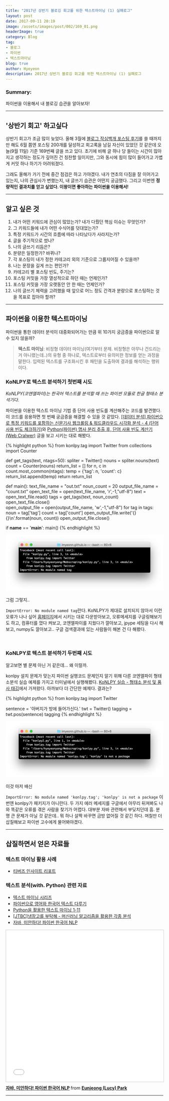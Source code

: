 ```yaml
---
title: "2017년 상반기 블로깅 회고를 위한 텍스트마이닝 (1) 실패로그"
layout: post
date: 2017-09-11 20:19
image: /assets/images/post/002/169_01.png
headerImage: true
category: Blog
tag:
- 블로그
- 파이썬
- 텍스트마이닝
blog: true
author: Hyeyeon
description: 2017년 상반기 블로깅 회고를 위한 텍스트마이닝 (1) 실패로그
---
```


### Summary:

파이썬을 이용해서 내 블로깅 습관을 알아보자!

---

## '상반기 회고' 하고싶다

상반기 회고가 조금 많이 늦었다. 올해 3월에 [블로그 작심백개 포스팅 후기](https://imyeonn.github.io/blog/blog/108/)를 쓸 때까지만 해도 6월 쯤엔 포스팅 200개를 달성하고 회고록을 남길 자신이 있었던 것 같은데 오늘(9월 11일) 기준 169번째 글을 쓰고 있다. 초기에 비해 글 하나 당 들이는 시간이 많아지고 생각하는 정도가 깊어진 건 칭찬할 일이지만, 그와 동시에 힘이 많이 들어가고 가볍게 커밋 하나 하기가 어려워졌다.

그래도 올해가 가기 전에 중간 점검은 하고 가야겠다. 내가 연초의 다짐을 잘 이어가고 있는지, 나의 관심사가 변했는지, 내 글쓰기 습관은 어떤지 궁금했다. 그리고 이번엔 **정량적인 결과치를 얻고 싶었다. 이왕이면 좋아하는 파이썬을 이용해서!**

---

## 알고 싶은 것

1. 내가 어떤 키워드에 관심이 많았는가? 내가 다뤘던 핵심 이슈는 무엇인가?
2. 그 키워드들에 내가 어떤 수식어를 덧대었는가?
3. 특정 키워드가 시간의 흐름에 따라 나타났다가 사라지는가?
4. 글을 주기적으로 썼나?
5. 나의 글쓰기 리듬은?
6. 분량은 일정한가? 바뀌나?
5. 각 포스팅이 내가 정한 카테고리 외의 기준으로 그룹지어질 수 있을까?
6. 나는 문장을 길게 쓰는 편인가?
7. 카테고리 별 포스팅 빈도, 주기는?
8. 포스팅 커밋을 가장 열성적으로 하던 때는 언제인가?
9. 포스팅 커밋을 가장 오랫동안 안 한 때는 언제인가?
10. 나의 글쓰기 체력을 고려했을 때 앞으로 어느 정도 간격과 분량으로 포스팅하는 것을 목표로 잡아야 할까?

---

## 파이썬을 이용한 텍스트마이닝

파이썬을 통한 데이터 분석이 대중화되어가는 만큼 위 10가지 궁금증을 파이썬으로 알 수 있지 않을까?

> **텍스트 마이닝**: 비정형 데이터 마이닝(여기부터 문제. 비정형은 아무나 건드리는 거 아니랬는데..)의 유형 중 하나로, 텍스트로부터 유의미한 정보를 얻는 과정을 말한다. 입력된 텍스트를 구조화시킨 후 패턴을 도출하여 결과를 해석하는 행위이다.

### KoNLPY로 텍스트 분석하기 첫번째 시도

*KoNLPY(코엔엘파이)는 한국어 텍스트를 분석할 때 쓰는 파이썬 모듈로 한글 형태소 분석기다.*

파이썬을 이용한 텍스트 마이닝 기법 중 단어 사용 빈도를 계산해주는 코드를 발견했다. 이 코드를 응용하면 첫 번째 궁금증을 해결할 수 있을 것 같았다. [[데이터 분석] 파이썬으로 특정 키워드를 포함하는 신문기사 웹크롤링 & 워드클라우드 시각화 분석 - 4 (단어 사용 빈도 체크하기)](http://yoonpunk.tistory.com/7)와 [Python(파이썬) 명사 분리 추출 후, 단어 사용 빈도 계산기(Web Cralwer)](https://m.blog.naver.com/rjs5730/220981013264) 글을 보고 시키는 대로 해봤다.


{% highlight python %}
from konlpy.tag import Twitter
from collections import Counter

def get_tags(text, ntags=50):
    spliter = Twitter()
    nouns = spliter.nouns(text)
    count = Counter(nouns)
    return_list = []
    for n, c in count.most_common(ntags):
        temp = {'tag': n, 'count': c}
        return_list.append(temp)
    return return_list


def main():
    text_file_name = "out.txt"
    noun_count = 20
    output_file_name = "count.txt"
    open_text_file = open(text_file_name, 'r',-1,"utf-8")
    text = open_text_file.read()
    tags = get_tags(text, noun_count)
    open_text_file.close()  
    open_output_file = open(output_file_name, 'w',-1,"utf-8")
    for tag in tags:
        noun = tag['tag']
        count = tag['count']
        open_output_file.write('{} {}\n'.format(noun, count))
    open_output_file.close()

if __name__ == '__main__':
    main()
{% endhighlight %}

![pic1](/assets/images/post/002/169_01.png)
<figcaption><class="caption">그럼 그렇지..</figcaption>

`ImportError: No module named tag`란다. KoNLPY가 제대로 설치되지 않아서 이런 오류가 나나 싶어 [홈페이지](http://konlpy.org/ko/v0.4.4/#)에서 시키는 대로 다운받아보고, 오류메세지를 구글링해보기도 하고, 컴퓨터를 껐다 켜보고, 코엔엘파이를 지웠다가 깔아보고, jpype 세팅을 다시 해보고, numpy도 깔아보고.. 구글 검색결과에 있는 사람들이 해본 건 다 해봤다.

<br>

### KoNLPY로 텍스트 분석하기 두번째 시도

알고보면 별 문제 아닌 거 같은데... 왜 이럴까.

konlpy 설치 문제가 맞는지 파이썬 실행코드 문제인지 알기 위해 다른 코엔엘파이 형태소분석 실습 예제를 가지고 터미널에서 실행해봤다. [KoNLPY 실습 - 형태소 분석 및 품사 태깅](http://replet.tistory.com/58)에서 가져왔다. 아까보다 더 간단한 예제다. 결과는?

{% highlight python %}
from konlpy.tag import Twitter

sentence = '아버지가 방에 들어가신다.'
twt = Twitter()
tagging = twt.pos(sentence)
tagging
{% endhighlight %}

![pic1](/assets/images/post/002/169_02.png)
<figcaption class="caption">이것 마저 배신</figcaption>

`ImportError: No module named 'konlpy.tag'; 'konlpy' is not a package` 이번엔 konlpy가 패키지가 아니란다. 두 가지 에러 메세지를 구글에서 아무리 뒤져봐도 나와 똑같은 오류를 겪은 사람을 찾기가 어렵다. 대부분 자바 관련해서 부딪치던데 흠. 분명 큰 문제가 아닐 것 같은데.. 뭐 하나 살짝 바꾸면 금방 없어질 것 같긴 하다. 며칠만 더 삽질해보고 파이썬 고수에게 물어봐야겠다.

---

## 삽질하면서 얻은 자료들

### 텍스트 마이닝 활용 사례

* [티버즈 인사이트 리포트](https://www.tibuzz.co.kr/report)

### 텍스트 분석(with. Python) 관련 자료

* [텍스트 마이닝 시리즈](https://brunch.co.kr/@castlefive/)
* [파이썬으로 영어와 한국어 텍스트 다루기](https://www.lucypark.kr/courses/2015-dm/text-mining.html)
* [Python을 활용한 텍스트 마이닝 1-11](http://www.lifebloom.biz/2017/07/04/python%EC%9D%84-%ED%99%9C%EC%9A%A9%ED%95%9C-%ED%85%8D%EC%8A%A4%ED%8A%B8-%EB%A7%88%EC%9D%B4%EB%8B%9D-1-%EB%AA%A8%EB%93%88%EC%84%A4%EC%B9%98/)
* [[JTBC]냉장고를 부탁해 - 머신러닝 알고리즘을 활용한 각종 분석](http://jsideas.net/python/2015/07/07/fridge_please_final.html)
* [자바, 미안하다! 파이썬 한국어 NLP](https://www.slideshare.net/lucypark/py-con-2014-38531830)

<iframe src="//www.slideshare.net/slideshow/embed_code/key/6AZdsFRJOuPnkl" width="595" height="485" frameborder="0" marginwidth="0" marginheight="0" scrolling="no" style="border:1px solid #CCC; border-width:1px; margin-bottom:5px; max-width: 100%;" allowfullscreen> </iframe> <div style="margin-bottom:5px"> <strong> <a href="//www.slideshare.net/lucypark/py-con-2014-38531830" title="자바, 미안하다! 파이썬 한국어 NLP" target="_blank">자바, 미안하다! 파이썬 한국어 NLP</a> </strong> from <strong><a href="https://www.slideshare.net/lucypark" target="_blank">Eunjeong (Lucy) Park</a></strong> </div>


---
